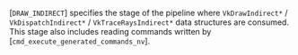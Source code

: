 [`DRAW_INDIRECT`] specifies the stage of the
pipeline where `VkDrawIndirect*` / `VkDispatchIndirect*` /
`VkTraceRaysIndirect*` data structures are consumed.
This stage also includes reading commands written by
[`cmd_execute_generated_commands_nv`].